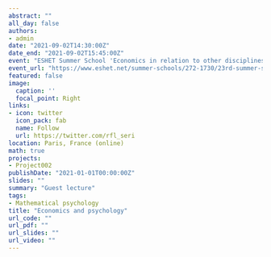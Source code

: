 ```yaml
---
abstract: ""
all_day: false
authors:
- admin
date: "2021-09-02T14:30:00Z"
date_end: "2021-09-02T15:45:00Z"
event: "ESHET Summer School 'Economics in relation to other disciplines: history and perspectives', Paris (France) 30 Aug 2021 – 3 Sep 2021"
event_url: "https://www.eshet.net/summer-schools/272-1730/23rd-summer-school-in-history-of-economic-thought-economic-philosophy-and-economic-history-economics-in-relation-to-other-disciplines-history-and-perspectives"
featured: false
image:
  caption: ''
  focal_point: Right
links:
- icon: twitter
  icon_pack: fab
  name: Follow
  url: https://twitter.com/rfl_seri
location: Paris, France (online)
math: true
projects:
- Project002
publishDate: "2021-01-01T00:00:00Z"
slides: ""
summary: "Guest lecture"
tags:
- Mathematical psychology
title: "Economics and psychology"
url_code: ""
url_pdf: ""
url_slides: ""
url_video: ""
---
```

